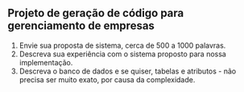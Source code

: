 ## Projeto de geração de código para gerenciamento de empresas

1) Envie sua proposta de sistema, cerca de 500 a 1000 palavras.
2) Descreva sua experiência com o sistema proposto para nossa implementação.
3) Descreva o banco de dados e se quiser, tabelas e atributos - não precisa ser muito exato, por causa da complexidade.

